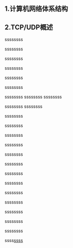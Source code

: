 ## <div id="01体系概述">1.计算机网络体系结构</div>

## 2.TCP/UDP概述
ssssssss


ssssssss


ssssssss

ssssssss


ssssssss

ssssssss

ssssssss
ssssssss
ssssssss



ssssssss
ssssssss



ssssssss



ssssssss


ssssssss


ssssssss


ssssssss



ssssssss



ssssssss




ssssssss




ssssssss




ssssssss




ssssssss




ssssssss




ssssssss




ssss[ssss](#01体系概述)

